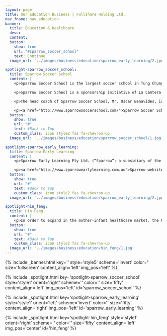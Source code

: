 ```yaml
---
layout: page
title: Our Education Business | Fullshare Holding Ltd.
nav_fname: nav_education
banner:
  title: Education & Healthcare
  desc:
  content:
  button:
    show: true
    url: "#sparrow_soccer_school"
    text: Continue
  image_url: '../images/business/education/sparrow_early_learning/2.jpg'

spotlight-sparrow_soccer_school:
  title: Sparrow Soccer School
  content: |
    <p>Sparrow Soccer School is the largest soccer school in Tung Chung with over 200 students forming a community that nurtures physical, social and emotional development of children as part of a healthy lifestyle.</p>

    <p>Sparrow Soccer School is a sponsorship initiative of La Cantera Soccer School by Fullshare Holdings Limited and Sparrow Early Learning to provide soccer training classes and camps for boys and girls aged 3 to 12 years old under the school’s new branding, Sparrow Soccer School.</p>

    <p>The head coach of Sparrow Soccer School, Mr. Oscar Benavides, is a UEFA A licensed qualified coach. He has been coaching in Hong Kong since 2001 and has also played semi-professionally for several registered HKFA soccer teams.</p>

    <p><a href="http://www.sparrowsoccerschool.com/">Sparrow Soccer School website link</a></p>
  button:
    show: true
    url: "#"
    text: #Back to Top
    custom_class: icon style2 fas fa-chevron-up
  image_url: '../images/business/education/sparrow_soccer_school/1.jpg'

spotlight-sparrow_early_learning:
  title: Sparrow Early Learning
  content: |
    <p>Sparrow Early Learning Pty Ltd. (“Sparrow”; a subsidiary of the Group), headquartered in Brisbane, Australia, is operating approximately 30 childcare centers in Queensland and Victoria, to provide the childcare and education services for the children aged from 0 to 6. Sparrow has experienced management team and has earned a good reputation in Australia.</p>

    <p><a href="http://www.sparrowearlylearning.com.au">Sparrow website link</a></p>
  button:
    show: true
    url: "#"
    text: #Back to Top
    custom_class: icon style2 fas fa-chevron-up
  image_url: '../images/business/education/sparrow_early_learning/2.jpg'

spotlight-hin_feng:
  title: Hin Feng
  content: |
    <p>In order to expand in the mother-infant healthcare market, the Group has established a joint venture company, Hin Feng Investment (NanJing) Co., Ltd., with Hin Sang Group (International) Holding Co. Ltd. (SEHK: 6893.HK) to expand the business of mother-infant Chinese medical healthcare as well as diagnosis and treatment services to capture this fast-growing market. Hin Feng Herbaby Health Centre was officially opened on 25 June 2017 in Shek Mun, Shatin, Hong Kong, mainly providing the service of massage, spine care, eye care, acupuncture and other health services as a child grows.</p>
  button:
    show: true
    url: "#"
    text: #Back to Top
    custom_class: icon style2 fas fa-chevron-up
  image_url: '../images/business/education/hin_feng/1.jpg'
---
```

<!-- Welcome Banner -->
{% include _banner.html key='' style='style5' scheme='invert' color='' size='fullscreen' content_align='left' img_pos='left' %}

<!-- Properties -->
{% include _spotlight.html key='spotlight-sparrow_soccer_school' style='style1' orient='right' scheme='' color='' size='fifty' content_align='left' img_pos='left' id='sparrow_soccer_school' %}

{% include _spotlight.html key='spotlight-sparrow_early_learning' style='style1' orient='left' scheme='invert' color='' size='fifty' content_align='right' img_pos='left' id='sparrow_early_learning' %}

{% include _spotlight.html key='spotlight-hin_feng' style='style1' orient='right' scheme='' color='' size='fifty' content_align='left' img_pos='center' id='hin_feng' %}
